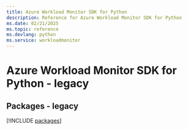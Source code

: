 ```yaml
---
title: Azure Workload Monitor SDK for Python
description: Reference for Azure Workload Monitor SDK for Python
ms.date: 02/21/2025
ms.topic: reference
ms.devlang: python
ms.service: workloadmonitor
---
```

# Azure Workload Monitor SDK for Python - legacy
## Packages - legacy
[!INCLUDE [packages](workload-monitor-index.md)]